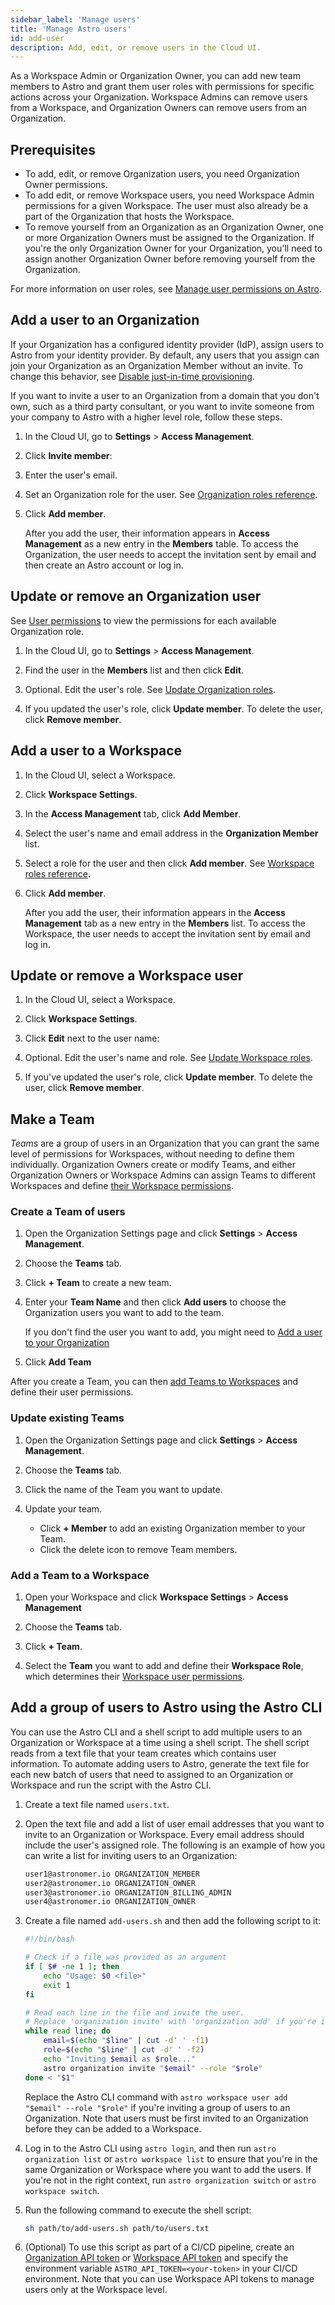 ```yaml
---
sidebar_label: 'Manage users'
title: 'Manage Astro users'
id: add-user
description: Add, edit, or remove users in the Cloud UI.
---
```


As a Workspace Admin or Organization Owner, you can add new team members to Astro and grant them user roles with permissions for specific actions across your Organization. Workspace Admins can remove users from a Workspace, and Organization Owners can remove users from an Organization.

## Prerequisites

- To add, edit, or remove Organization users, you need Organization Owner permissions.
- To add edit, or remove Workspace users, you need Workspace Admin permissions for a given Workspace. The user must also already be a part of the Organization that hosts the Workspace.
- To remove yourself from an Organization as an Organization Owner, one or more Organization Owners must be assigned to the Organization. If you're the only Organization Owner for your Organization, you'll need to assign another Organization Owner before removing yourself from the Organization.

For more information on user roles, see [Manage user permissions on Astro](user-permissions.md).

## Add a user to an Organization

If your Organization has a configured identity provider (IdP), assign users to Astro from your identity provider. By default, any users that you assign can join your Organization as an Organization Member without an invite. To change this behavior, see [Disable just-in-time provisioning](configure-idp.md#disable-just-in-time-provisioning).

If you want to invite a user to an Organization from a domain that you don't own, such as a third party consultant, or you want to invite someone from your company to Astro with a higher level role, follow these steps.

1. In the Cloud UI, go to **Settings** > **Access Management**.

2. Click **Invite member**:

3. Enter the user's email.

4. Set an Organization role for the user. See [Organization roles reference](user-permissions.md#organization-roles).

5. Click **Add member**.

    After you add the user, their information appears in **Access Management** as a new entry in the **Members** table. To access the Organization, the user needs to accept the invitation sent by email and then create an Astro account or log in.

## Update or remove an Organization user

See [User permissions](user-permissions.md) to view the permissions for each available Organization role.

1. In the Cloud UI, go to **Settings** > **Access Management**.
   
2. Find the user in the **Members** list and then click **Edit**.
   
3. Optional. Edit the user's role. See [Update Organization roles](user-permissions.md#update-organization-roles). 
   
4. If you updated the user's role, click **Update member**. To delete the user, click **Remove member**.

## Add a user to a Workspace

1. In the Cloud UI, select a Workspace.

2. Click **Workspace Settings**.
   
3. In the **Access Management** tab, click **Add Member**.

4. Select the user's name and email address in the **Organization Member** list.
   
5. Select a role for the user and then click **Add member**. See [Workspace roles reference](user-permissions.md#workspace-roles).

6. Click **Add member**.

    After you add the user, their information appears in the **Access Management** tab as a new entry in the **Members** list. To access the Workspace, the user needs to accept the invitation sent by email and log in.

## Update or remove a Workspace user

1. In the Cloud UI, select a Workspace.
   
2. Click **Workspace Settings**.

3. Click **Edit** next to the user name:

4. Optional. Edit the user's name and role. See [Update Workspace roles](user-permissions.md#update-workspace-roles).
   
5. If you've updated the user's role, click **Update member**. To delete the user, click **Remove member**.

## Make a Team

_Teams_ are a group of users in an Organization that you can grant the same level of permissions for Workspaces, without needing to define them individually. Organization Owners create or modify Teams, and either Organization Owners or Workspace Admins can assign Teams to different Workspaces and define [their Workspace permissions](astro/user-permissions.md#workspace-roles).

### Create a Team of users

1. Open the Organization Settings page and click **Settings** > **Access Management**.

2. Choose the **Teams** tab.

3. Click **+ Team** to create a new team.

4. Enter your **Team Name** and then click **Add users** to choose the Organization users you want to add to the team. 

    If you don't find the user you want to add, you might need to [Add a user to your Organization](#add-a-user-to-an-organization)

5. Click **Add Team**

After you create a Team, you can then [add Teams to Workspaces](#add-a-team-to-a-workspace) and define their user permissions.

### Update existing Teams

1. Open the Organization Settings page and click **Settings** > **Access Management**.

2. Choose the **Teams** tab.

3. Click the name of the Team you want to update.

4. Update your team.

    - Click **+ Member** to add an existing Organization member to your Team.
    - Click the delete icon to remove Team members.

### Add a Team to a Workspace

1. Open your Workspace and click **Workspace Settings** > **Access Management**

2. Choose the **Teams** tab.

3. Click **+ Team**.

4. Select the **Team** you want to add and define their **Workspace Role**, which determines their [Workspace user permissions](/astro/user-permissions.md#workspace-roles).

## Add a group of users to Astro using the Astro CLI

You can use the Astro CLI and a shell script to add multiple users to an Organization or Workspace at a time using a shell script. The shell script reads from a text file that your team creates which contains user information. To automate adding users to Astro, generate the text file for each new batch of users that need to assigned to an Organization or Workspace and run the script with the Astro CLI.

1. Create a text file named `users.txt`.
2. Open the text file and add a list of user email addresses that you want to invite to an Organization or Workspace. Every email address should include the user's assigned role. The following is an example of how you can write a list for inviting users to an Organization:

    ```sh
    user1@astronomer.io ORGANIZATION_MEMBER
    user2@astronomer.io ORGANIZATION_OWNER
    user3@astronomer.io ORGANIZATION_BILLING_ADMIN
    user4@astronomer.io ORGANIZATION_OWNER
    ```

3. Create a file named `add-users.sh` and then add the following script to it:

    ```sh
    #!/bin/bash

    # Check if a file was provided as an argument
    if [ $# -ne 1 ]; then
        echo "Usage: $0 <file>"
        exit 1
    fi
    
    # Read each line in the file and invite the user. 
    # Replace 'organization invite' with 'organization add' if you're inviting users to an Organization.
    while read line; do
        email=$(echo "$line" | cut -d' ' -f1)
        role=$(echo "$line" | cut -d' ' -f2)
        echo "Inviting $email as $role..."
        astro organization invite "$email" --role "$role"
    done < "$1"
    ```

    Replace the Astro CLI command with `astro workspace user add "$email" --role "$role"` if you're inviting a group of users to an Organization. Note that users must be first invited to an Organization before they can be added to a Workspace. 

4. Log in to the Astro CLI using `astro login`, and then run `astro organization list` or `astro workspace list` to ensure that you're in the same Organization or Workspace where you want to add the users. If you're not in the right context, run `astro organization switch` or `astro workspace switch`.
5. Run the following command to execute the shell script:

    ```sh
    sh path/to/add-users.sh path/to/users.txt
    ```
6. (Optional) To use this script as part of a CI/CD pipeline, create an [Organization API token](organization-api-tokens.md) or [Workspace API token](workspace-api-tokens.md) and specify the environment variable `ASTRO_API_TOKEN=<your-token>` in your CI/CD environment. Note that you can use Workspace API tokens to manage users only at the Workspace level.



